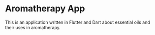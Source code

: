 # Aromatherapy App

This is an application written in Flutter and Dart about essential oils and their uses in aromatherapy.